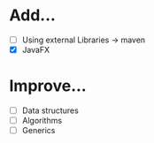 # Add...
- [ ] Using external Libraries -> maven
- [x] JavaFX

# Improve...
- [ ] Data structures
- [ ] Algorithms
- [ ] Generics
